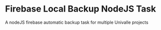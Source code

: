 # Firebase Local Backup NodeJS Task
A nodeJS firebase automatic backup task for multiple Univalle projects
